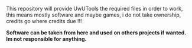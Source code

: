 This repository will provide UwUTools the required files in order to work, this means mostly software and maybe games, i do not take ownership, credits go where credits due !!!

**Software can be taken from here and used on others projects if wanted.**
**Im not responsible for anything.**
